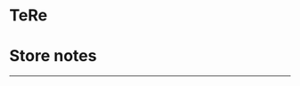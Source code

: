 # TeRe
# Store notes
___________________________________________________________________________________________________________
